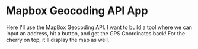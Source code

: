 # Mapbox Geocoding API App

Here I'll use the MapBox Geocoding API. I want to build a tool where we can input an address, hit a button, and get the GPS Coordinates back! For the cherry on top, it'll display the map as well.
